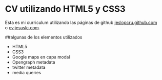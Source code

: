 # CV utilizando HTML5 y CSS3
Esta es mi curriculum utilizando las páginas de github  [jeslopcru.github.com](http://jeslopcru.github.com) o [cv.jesuslc.com](http:/cv.jesuslc.com). 

##algunas de los elementos utilizados
- HTML5
- CSS3
- Google maps en capa modal
- Opengraph metadata
- twitter metadata
- media queries
